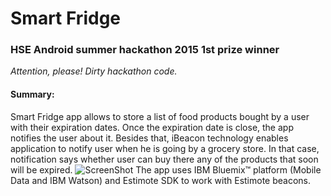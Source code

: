 # Smart Fridge
### HSE Android summer hackathon 2015 1st prize winner
*Attention, please! Dirty hackathon code.*

#### Summary:
Smart Fridge app allows to store a list of food products bought by a user with their expiration dates. Once the expiration date is close, the app notifies the user about it. Besides that, iBeacon technology enables application to notify user when he is going by a grocery store. In that case, notification says whether user can buy there any of the products that soon will be expired.
![ScreenShot](/screens.png)
The app uses IBM Bluemix™ platform (Mobile Data and IBM Watson) and Estimote SDK to work with Estimote beacons.
